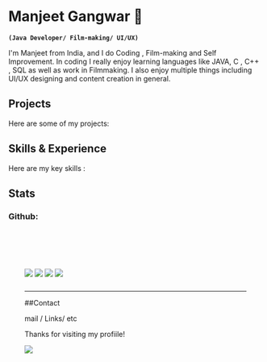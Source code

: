 # Manjeet Gangwar  👋
**`(Java Developer/ Film-making/ UI/UX)`**

I'm Manjeet from India, and I do Coding , Film-making and Self Improvement. In coding I really enjoy learning languages like JAVA, C , C++ , SQL as well as work in Filmmaking. I also enjoy multiple things including UI/UX designing and content creation in general.

## Projects 
Here are some of my projects:
## Skills & Experience
Here are my key skills :

## Stats
### Github:

<div style="padding: 4rem 2rem;">
  <p style="display: inline-block;">
    <img src="https://github-readme-stats.vercel.app/api?username=manjeetio&theme=dark&hide_border=true&include_all_commits=true&count_private=true"/>
  </p>

  <p style="display: inline-block;">
    <img src="https://github-readme-streak-stats.herokuapp.com/?user=manjeetio&theme=dark&hide_border=true"/>
  </p>

  <p style="display: inline-block;">
    <img src="https://github-contributor-stats.vercel.app/api?username=manjeetio&limit=5&theme=dark&combine_all_yearly_contributions=true)"/>
  </p>

  <p style="display: inline-block;">
    <img src="https://github-readme-stats.vercel.app/api/top-langs/?username=manjeetio&theme=dark&hide_border=true&include_all_commits=true&count_private=true&layout=compact"/>
   
  </p>
  
 



---
##Contact
 
 mail / Links/ etc

Thanks for visiting my profiile!

[![](https://visitcount.itsvg.in/api?id=manjeetio&icon=3&color=12)](https://visitcount.itsvg.in)





